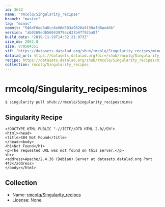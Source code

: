 ```yaml
---
id: 3632
name: "rmcolq/Singularity_recipes"
branch: "master"
tag: "minos"
commit: "546df6ed340cc6e00d303a9820a9190afd8ae40b"
version: "ab0269edb56043979acd37b47f92ba8f"
build_date: "2019-11-29T14:32:21.973Z"
size_mb: 2052.0
size: 870584351
sif: "https://datasets.datalad.org/shub/rmcolq/Singularity_recipes/minos/2019-11-29-546df6ed-ab0269ed/ab0269edb56043979acd37b47f92ba8f.sif"
datalad_url: https://datasets.datalad.org?dir=/shub/rmcolq/Singularity_recipes/minos/2019-11-29-546df6ed-ab0269ed/
recipe: https://datasets.datalad.org/shub/rmcolq/Singularity_recipes/minos/2019-11-29-546df6ed-ab0269ed/Singularity
collection: rmcolq/Singularity_recipes
---
```


# rmcolq/Singularity_recipes:minos

```bash
$ singularity pull shub://rmcolq/Singularity_recipes:minos
```

## Singularity Recipe

```singularity
<!DOCTYPE HTML PUBLIC "-//IETF//DTD HTML 2.0//EN">
<html><head>
<title>404 Not Found</title>
</head><body>
<h1>Not Found</h1>
<p>The requested URL was not found on this server.</p>
<hr>
<address>Apache/2.4.38 (Debian) Server at datasets.datalad.org Port 443</address>
</body></html>
```

## Collection

 - Name: [rmcolq/Singularity_recipes](https://github.com/rmcolq/Singularity_recipes)
 - License: None

